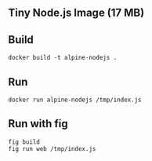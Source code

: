 ## Tiny Node.js Image (17 MB)

## Build

    docker build -t alpine-nodejs .

## Run

    docker run alpine-nodejs /tmp/index.js

## Run with fig

    fig build
    fig run web /tmp/index.js
